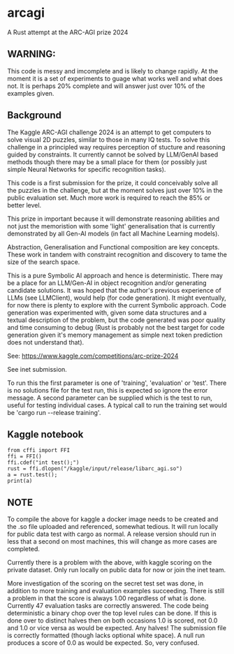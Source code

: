 # arcagi
A Rust attempt at the ARC-AGI prize 2024

WARNING:
-----
This code is messy and imcomplete and is likely to change rapidly. At the
moment it is a set of experiments to guage what works well and what does not.
It is perhaps 20% complete and will answer just over 10% of the examples given.

Background
----------

The Kaggle ARC-AGI challenge 2024 is an attempt to get computers to solve
visual 2D puzzles, similar to those in many IQ tests. To solve this challenge
in a principled way requires perception of stucture and reasoning guided by 
constraints. It currently cannot be solved by LLM/GenAI based methods though
there may be a small place for them (or possibly just simple Neural Networks
for specific recognition tasks). 

This code is a first submission for the prize, it could conceivably solve all
the puzzles in the challenge, but at the moment solves just over 10% in the
public evaluation set. Much more work is required to reach the 85% or better
level. 

This prize in important because it will demonstrate reasoning abilities and
not just the memoristion with some 'light' generalisation that is currently
demonstrated by all Gen-AI models (in fact all Machine Learning models). 

Abstraction, Generalisation and Functional composition are key concepts.
These work in tandem with constraint recognition and discovery to tame the
size of the search space.

This is a pure Symbolic AI approach and hence is deterministic. There may be a
place for an LLM/Gen-AI in object recognition and/or generating candidate
solutions.
It was hoped that the author's previous experience of LLMs (see LLMClient),
would help (for code generation). It might eventually, for now there is
plenty to explore with the current Symbolic approach.
Code generation was experimented with, given some data
structures and a textual description of the problem, but the code
generated was poor quality and time consuming to debug (Rust is probably not
the best target for code generation given it's memory management as simple
next token prediction does not understand that).

See: https://www.kaggle.com/competitions/arc-prize-2024

See inet submission.

To run this the first parameter is one of 'training', 'evaluation' or 'test'. There is no solutions file for the test run, this is expected so ignore the error message. A second parameter can be supplied which is the test to run, useful
for testing individual cases. A typical call to run the training set would be
'cargo run --release training'. 

Kaggle notebook
---------------

```
from cffi import FFI
ffi = FFI()
ffi.cdef("int test();")
rust = ffi.dlopen("/kaggle/input/release/libarc_agi.so")
a = rust.test();
print(a)
```

NOTE
----

To compile the above for kaggle a docker image needs to be created and the .so
file uploaded and referenced, somewhat tedious. It will run locally for public
data test with cargo as normal. A release version should run in less that a
second on most machines, this will change as more cases are completed.

Currently there is a problem with the above, with kaggle scoring on the
private dataset. Only run locally on public data for now or join the inet team.

More investigation of the scoring on the secret test set was done, in addition
to more training and evaluation examples succeeding. There is still a problem
in that the score is always 1.00 regardless of what is done. Currently 47 
evaluation tasks are correctly answered. The code being deterministic a binary
chop over the top level rules can be done. If this is done over to distinct 
halves then on both occasions 1.0 is scored, not 0.0 and 1.0 or vice versa
as would be expected. Any halves! The submission file is correctly formatted (though lacks optional white space). A null run produces a score of 0.0 as would be expected. 
So, very confused. 

